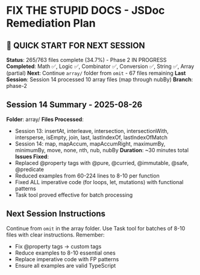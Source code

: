 # FIX THE STUPID DOCS - JSDoc Remediation Plan

## 🚀 QUICK START FOR NEXT SESSION
**Status**: 265/763 files complete (34.7%) - Phase 2 IN PROGRESS
**Completed**: Math ✅, Logic ✅, Combinator ✅, Conversion ✅, String ✅, Array (partial)
**Next**: Continue `array/` folder from `omit` - 67 files remaining
**Last Session**: Session 14 processed 10 array files (map through nubBy)
**Branch**: phase-2

## Session 14 Summary - 2025-08-26
**Folder**: array/
**Files Processed**: 
- Session 13: insertAt, interleave, intersection, intersectionWith, intersperse, isEmpty, join, last, lastIndexOf, lastIndexOfMatch
- Session 14: map, mapAccum, mapAccumRight, maximumBy, minimumBy, move, none, nth, nub, nubBy
**Duration**: ~30 minutes total
**Issues Fixed**:
- Replaced @property tags with @pure, @curried, @immutable, @safe, @predicate
- Reduced examples from 60-224 lines to 8-10 per function
- Fixed ALL imperative code (for loops, let, mutations) with functional patterns
- Task tool proved effective for batch processing

## Next Session Instructions
Continue from `omit` in the array folder. Use Task tool for batches of 8-10 files with clear instructions. Remember:
- Fix @property tags → custom tags
- Reduce examples to 8-10 essential ones
- Replace imperative code with FP patterns
- Ensure all examples are valid TypeScript
